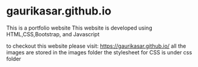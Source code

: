 # gaurikasar.github.io
This is a portfolio website
This website is developed using HTML,CSS,Bootstrap, and Javascript

to checkout this website please visit: https://gaurikasar.github.io/
all the images are stored in the images folder
the stylesheet for CSS is under css folder

